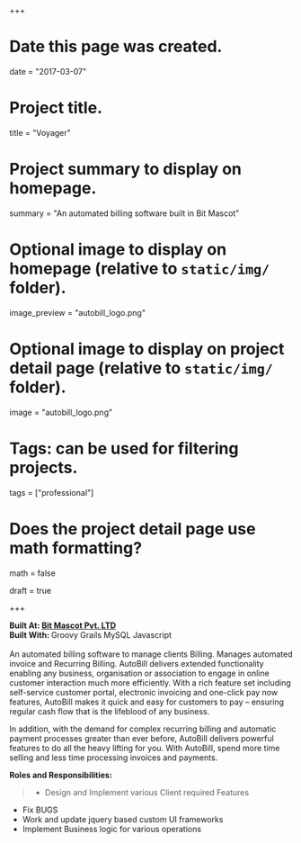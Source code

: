 +++
# Date this page was created.
date = "2017-03-07"

# Project title.
title = "Voyager"

# Project summary to display on homepage.
summary = "An automated billing software built in Bit Mascot"

# Optional image to display on homepage (relative to `static/img/` folder).
image_preview = "autobill_logo.png"

# Optional image to display on project detail page (relative to `static/img/` folder).
image = "autobill_logo.png"

# Tags: can be used for filtering projects.
tags = ["professional"]

# Does the project detail page use math formatting?
math = false

draft = true

+++
<div class="row">
<div class="col-xs-12 col-md-7">
<b>Built At: <a href=http://www.bitmascot.com/>Bit Mascot Pvt. LTD</a></b><br>
    <div class="skills-tech-project">
      <b>Built With: </b>
      <span>Groovy</span>
      <span>Grails</span>
      <span>MySQL</span>
      <span>Javascript</span>
    </div>
</div>
<div class="col-xs-12 col-md-5">
    <a href="http://www.autobill.com/" target="_blank">
        <i class="fa fa-external-link-square big-icon"></i>
    </a>
</div>
</div>

<br>
An automated billing software to manage clients Billing. Manages automated 
invoice and Recurring Billing. AutoBill delivers extended functionality enabling 
any business, organisation or association to engage in online customer 
interaction much more efficiently. With a rich feature set including self-service 
customer portal, electronic invoicing and one-click pay now features, AutoBill 
makes it quick and easy for customers to pay – ensuring regular cash flow that is the 
lifeblood of any business.<br>

In addition, with the demand for complex recurring billing and automatic payment 
processes greater than ever before, AutoBill delivers powerful features to do 
all the heavy lifting for you. With AutoBill, spend more time selling and less 
time processing invoices and payments.

**Roles and Responsibilities:**

> - Design and Implement various Client required Features
- Fix BUGS
- Work and update jquery based custom UI frameworks
- Implement Business logic for various operations